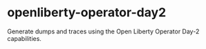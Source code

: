 # openliberty-operator-day2
Generate dumps and traces using the Open Liberty Operator Day-2 capabilities. 
